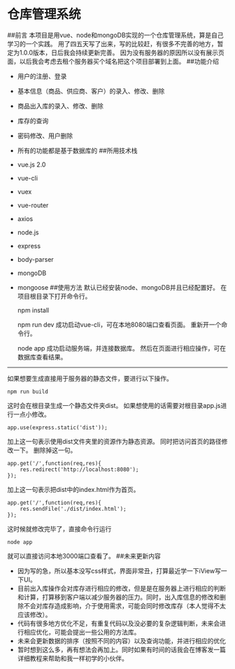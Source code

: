 # 仓库管理系统
##前言
本项目是用vue、node和mongoDB实现的一个仓库管理系统，算是自己学习的一个实践。
用了四五天写了出来，写的比较赶，有很多不完善的地方，暂定为1.0.0版本，日后我会持续更新完善。
因为没有服务器的原因所以没有展示页面，以后我会考虑去租个服务器买个域名把这个项目部署到上面。
##功能介绍
* 用户的注册、登录
* 基本信息（商品、供应商、客户）的录入、修改、删除
* 商品出入库的录入、修改、删除
* 库存的查询
* 密码修改、用户删除
* 所有的功能都是基于数据库的
##所用技术栈
* vue.js  2.0
* vue-cli
* vuex
* vue-router
* axios
* node.js
* express
* body-parser
* mongoDB
* mongoose
##使用方法
默认已经安装node、mongoDB并且已经配置好。
在项目根目录下打开命令行。

	npm install

	npm run dev
成功启动vue-cli，可在本地8080端口查看页面。
重新开一个命令行。

	node app
成功启动服务端，并连接数据库。
然后在页面进行相应操作，可在数据库查看结果。

---
如果想要生成直接用于服务器的静态文件，要进行以下操作。

	npm run build
这时会在根目录生成一个静态文件夹dist。
如果想使用的话需要对根目录app.js进行一点小修改。

	app.use(express.static('dist'));
加上这一句表示使用dist文件夹里的资源作为静态资源。
同时把访问首页的路径修改一下。
删除掉这一句。

	app.get('/',function(req,res){
		res.redirect('http://localhost:8080');
	});
加上这一句表示把dist中的index.html作为首页。

	app.get('/',function(req,res){
		res.sendFile('./dist/index.html');
	});

这时候就修改完毕了，直接命令行运行

	node app
就可以直接访问本地3000端口查看了。
##未来更新内容
* 因为写的急，所以基本没写css样式，界面非常丑，打算最近学一下iView写一下UI。
* 目前出入库操作会对库存进行相应的修改，但是是在服务器上进行相应的判断和计算，打算移到客户端以减少服务器的压力。同时，出入库信息的修改和删除不会对库存造成影响，介于使用需求，可能会同时修改库存（本人觉得不太应该修改）。
* 代码有很多地方优化不足，有重复代码以及没必要的复杂逻辑判断，未来会进行相应优化，可能会提出一些公用的方法库。
* 未来会更新数据的排序（按照不同的内容）以及查询功能，并进行相应的优化
* 暂时想到这么多，再有想法会再加上。同时如果有时间的话我会在博客发一篇详细教程来帮助和我一样初学的小伙伴。
